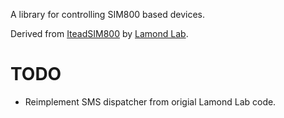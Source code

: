 A library for controlling SIM800 based devices.

Derived from [IteadSIM800](https://github.com/lamondlab/IteadSIM800) by [Lamond Lab](https://github.com/lamondlab).


# TODO
- Reimplement SMS dispatcher from origial Lamond Lab code.